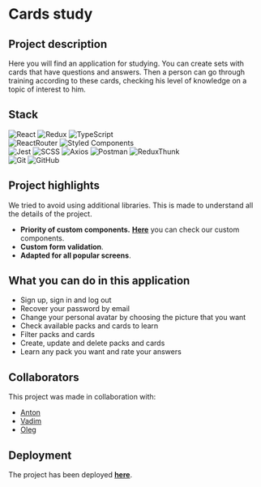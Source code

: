 # Cards study

## Project description
Here you will find an application for studying. You can create sets with cards that have questions and answers. Then a person can go through training according to these cards, checking his level of knowledge on a topic of interest to him.

## Stack

![React](https://img.shields.io/badge/react-1.svg?style=for-the-badge&logo=react&labelColor=20232a&color=514f4f)
![Redux](https://img.shields.io/badge/redux-1.svg?style=for-the-badge&logo=redux&labelColor=20232a&color=514f4f&logoColor=6F3FB3)
![TypeScript](https://img.shields.io/badge/TypeScript-1.svg?style=for-the-badge&logo=TypeScript&labelColor=20232a&color=514f4f)  
![ReactRouter](https://img.shields.io/badge/React_Router-1.svg?style=for-the-badge&logo=ReactRouter&labelColor=20232a&color=514f4f)
![Styled Components](https://img.shields.io/badge/styled--components-DB7093.svg?style=for-the-badge&logo=styled-components&labelColor=20232a&color=514f4f)  
![Jest](https://img.shields.io/badge/Jest-1.svg?style=for-the-badge&logo=Jest&labelColor=20232a&color=514f4f&logoColor=red)
![SCSS](https://img.shields.io/badge/SCSS-1.svg?style=for-the-badge&logo=SASS&labelColor=20232a&color=514f4f)
![Axios](https://img.shields.io/badge/Axios-1.svg?style=for-the-badge&logo=Axios&labelColor=20232a&color=514f4f)
![Postman](https://img.shields.io/badge/Postman-FF6C37?style=for-the-badge&logo=postman&labelColor=20232a&color=514f4f)
![ReduxThunk](https://img.shields.io/badge/Redux_Thunk-1.svg?style=for-the-badge&logo=ReduxThunk&labelColor=20232a&color=514f4f)  
![Git](https://img.shields.io/badge/git-%23F05033.svg?style=for-the-badge&logo=git&labelColor=20232a&color=514f4f)
![GitHub](https://img.shields.io/badge/GitHub-1.svg?style=for-the-badge&logo=GitHub&labelColor=20232a&color=514f4f)

## Project highlights

We tried to avoid using additional libraries. This is made to understand all the details of the project.
- **Priority of custom components.**
**[Here](https://tonyfinder.github.io/Cards-study/#/test)** you can check our custom components.
- **Custom form validation**.
- **Adapted for all popular screens**.

## What you can do in this application
- Sign up, sign in and log out
- Recover your password by email
- Change your personal avatar by choosing the picture that you want
- Check available packs and cards to learn
- Filter packs and cards
- Create, update and delete packs and cards
- Learn any pack you want and rate your answers

## Collaborators

This project was made in collaboration with:

- [Anton](https://github.com/TonyFinder)
- [Vadim](https://github.com/Red13REd)
- [Oleg](https://github.com/Oleg655)

## Deployment
The project has been deployed **[here](https://TonyFinder.github.io/Cards-study)**.